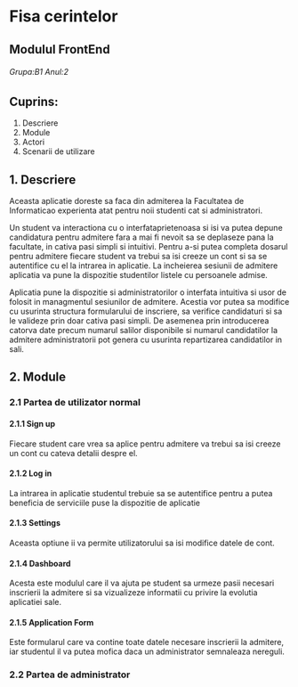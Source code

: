 # **Fisa cerintelor**

## Modulul FrontEnd

###### Grupa:B1  Anul:2

## Cuprins:
1. Descriere
2. Module
3. Actori
4. Scenarii de utilizare

## 1. Descriere
Aceasta aplicatie doreste sa faca din admiterea la Facultatea de Informaticao experienta atat pentru noii studenti cat si administratori. 

Un student va interactiona cu o interfataprietenoasa si isi va putea depune candidatura pentru admitere fara a mai fi nevoit sa se deplaseze pana la facultate, in cativa pasi simpli si intuitivi. Pentru a-si putea completa dosarul pentru admitere fiecare student va trebui sa isi creeze un cont si sa se autentifice cu el la intrarea in aplicatie. La incheierea sesiunii de admitere aplicatia va pune la dispozitie studentilor listele cu persoanele admise.

Aplicatia pune la dispozitie si administratorilor o interfata intuitiva si usor de folosit in managmentul sesiunilor de admitere. Acestia vor putea sa modifice cu usurinta structura formularului de inscriere, sa verifice candidaturi si sa le valideze prin doar cativa pasi simpli. De asemenea prin introducerea catorva date precum numarul salilor disponibile si numarul candidatilor la admitere administratorii pot genera cu usurinta repartizarea candidatilor in sali.

## 2. Module
### 2.1 Partea de utilizator normal
#### 2.1.1 Sign up
Fiecare student care vrea sa aplice pentru admitere va trebui sa isi creeze un cont cu cateva detalii despre el.
#### 2.1.2 Log in
La intrarea in aplicatie studentul trebuie sa se autentifice pentru a putea beneficia de serviciile puse la dispozitie de aplicatie
#### 2.1.3 Settings
Aceasta optiune ii va permite utilizatorului sa isi modifice datele de cont.
#### 2.1.4 Dashboard
Acesta este modulul care il va ajuta pe student sa urmeze pasii necesari inscrierii la admitere si sa vizualizeze informatii cu privire la evolutia aplicatiei sale.
#### 2.1.5 Application Form 
Este formularul care va contine toate datele necesare inscrierii la admitere, iar studentul il va putea mofica daca un administrator semnaleaza nereguli.

### 2.2 Partea de administrator


